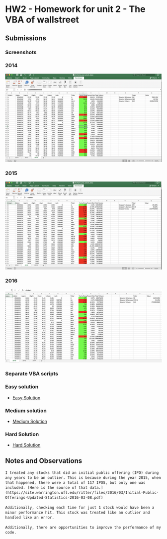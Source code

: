 # HW2 - Homework for unit 2 - The VBA of wallstreet

## Submissions

### Screenshots

### 2014
![2014](./HW2_RPS_2014_Screenshot.png)

### 2015
![2015](./HW2_RPS_2015_Screenshot.png)

### 2016
![2016](./HW2_RPS_2016_Screenshot.png)

### Separate VBA scripts

### Easy solution
* [Easy Solution](./RPS_HW2_Easy_Solition.vbs)

### Medium solution
* [Medium Solution](./RPS_HW2_Medium_Solition.vbs)

### Hard Solution
* [Hard Solution](./RPS_HW2_Hard_Solition.vbs)

## Notes and Observations

    I treated any stocks that did an initial public offering (IPO) during any years to be an outlier. This is because during the year 2015, when that happened, there were a total of 117 IPOS, but only one was included. [Here is the source of that data.](https://site.warrington.ufl.edu/ritter/files/2016/03/Initial-Public-Offerings-Updated-Statistics-2016-03-08.pdf)

    Additionally, checking each time for just 1 stock would have been a minor performance hit. This stock was treated like an outlier and handled like an error.

    Additionally, there are opportunities to improve the performance of my code. 

